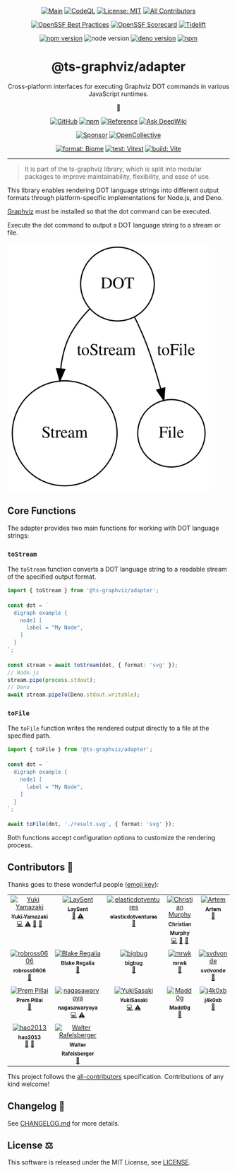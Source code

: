 <div align="center">

[![Main](https://github.com/ts-graphviz/ts-graphviz/actions/workflows/main.yaml/badge.svg)](https://github.com/ts-graphviz/ts-graphviz/actions/workflows/main.yaml)
[![CodeQL](https://github.com/ts-graphviz/ts-graphviz/actions/workflows/codeql-analysis.yml/badge.svg)](https://github.com/ts-graphviz/ts-graphviz/actions/workflows/codeql-analysis.yml)
[![License: MIT](https://img.shields.io/badge/License-MIT-yellow.svg)](https://github.com/ts-graphviz/ts-graphviz/blob/main/LICENSE)
[![All Contributors](https://img.shields.io/github/all-contributors/ts-graphviz/ts-graphviz?color=orange)](#contributors-)

[![OpenSSF Best Practices](https://www.bestpractices.dev/projects/8396/badge)](https://www.bestpractices.dev/projects/8396)
[![OpenSSF Scorecard](https://api.scorecard.dev/projects/github.com/ts-graphviz/ts-graphviz/badge)](https://scorecard.dev/viewer/?uri=github.com/ts-graphviz/ts-graphviz)
[![Tidelift](https://tidelift.com/badges/package/npm/ts-graphviz?style=flat)](https://tidelift.com/subscription/pkg/npm-ts-graphviz?utm_source=npm-ts-graphviz&utm_medium=readme)

[![npm version](https://badge.fury.io/js/ts-graphviz.svg)](https://badge.fury.io/js/ts-graphviz)
![node version](https://img.shields.io/node/v/ts-graphviz)
[![deno version](https://img.shields.io/badge/deno-^1.28.0-black?logo=deno)](https://github.com/denoland/deno)
[![npm](https://img.shields.io/npm/dm/ts-graphviz)](https://npmtrends.com/ts-graphviz)

# @ts-graphviz/adapter

Cross-platform interfaces for executing Graphviz DOT commands in various JavaScript runtimes.

🔗

[![GitHub](https://img.shields.io/badge/-GitHub-181717?logo=GitHub&style=flat)](https://github.com/ts-graphviz/ts-graphviz)
[![npm](https://img.shields.io/badge/-npm-CB3837?logo=npm&style=flat)](https://www.npmjs.com/package/ts-graphviz)
[![Reference](https://img.shields.io/badge/-Reference-3178C6?logo=TypeScript&style=flat&logoColor=fff)](https://ts-graphviz.github.io/ts-graphviz/)
[![Ask DeepWiki](https://deepwiki.com/badge.svg)](https://deepwiki.com/ts-graphviz/ts-graphviz)

[![Sponsor](https://img.shields.io/badge/-GitHub%20Sponsor-fff?logo=GitHub%20Sponsors&style=flat)](https://github.com/sponsors/ts-graphviz)
[![OpenCollective](https://img.shields.io/badge/-OpenCollective-7FADF2?logo=opencollective&style=flat&logoColor=white)](https://opencollective.com/ts-graphviz)

[![format: Biome](https://img.shields.io/badge/format%20with-Biome-F7B911?logo=biome&style=flat)](https://biomejs.dev/)
[![test: Vitest](https://img.shields.io/badge/tested%20with-Vitest-6E9F18?logo=vitest&style=flat)](https://vitest.dev/)
[![build: Vite](https://img.shields.io/badge/build%20with-Vite-646CFF?logo=vite&style=flat)](https://rollupjs.org/)

</div>

---

> It is part of the ts-graphviz library, which is split into modular packages to improve maintainability, flexibility, and ease of use.

This library enables rendering DOT language strings into different output formats through platform-specific implementations for Node.js, and Deno.

[Graphviz](https://graphviz.gitlab.io/) must be installed so that the dot command can be executed.

Execute the dot command to output a DOT language string to a stream or file.

![Adapter State Machine](./media/adapter-state-machine.svg)

## Core Functions

The adapter provides two main functions for working with DOT language strings:

### `toStream`

The `toStream` function converts a DOT language string to a readable stream of the specified output format.


```ts
import { toStream } from '@ts-graphviz/adapter';

const dot = `
  digraph example {
    node1 [
      label = "My Node",
    ]
  }
`;

const stream = await toStream(dot, { format: 'svg' });
// Node.js
stream.pipe(process.stdout);
// Deno
await stream.pipeTo(Deno.stdout.writable);
```

### `toFile`

The `toFile` function writes the rendered output directly to a file at the specified path.

```ts
import { toFile } from '@ts-graphviz/adapter';

const dot = `
  digraph example {
    node1 [
      label = "My Node",
    ]
  }
`;

await toFile(dot, './result.svg', { format: 'svg' });
```

Both functions accept configuration options to customize the rendering process.

## Contributors 👥

Thanks goes to these wonderful people ([emoji key](https://allcontributors.org/docs/en/emoji-key)):

<!-- ALL-CONTRIBUTORS-LIST:START - Do not remove or modify this section -->
<!-- prettier-ignore-start -->
<!-- markdownlint-disable -->
<table>
  <tbody>
    <tr>
      <td align="center" valign="top" width="14.28%"><a href="http://blog.kamiazya.tech/"><img src="https://avatars0.githubusercontent.com/u/35218186?v=4?s=100" width="100px;" alt="Yuki Yamazaki"/><br /><sub><b>Yuki Yamazaki</b></sub></a><br /><a href="https://github.com/ts-graphviz/ts-graphviz/commits?author=kamiazya" title="Code">💻</a> <a href="https://github.com/ts-graphviz/ts-graphviz/commits?author=kamiazya" title="Tests">⚠️</a> <a href="https://github.com/ts-graphviz/ts-graphviz/commits?author=kamiazya" title="Documentation">📖</a> <a href="#ideas-kamiazya" title="Ideas, Planning, & Feedback">🤔</a></td>
      <td align="center" valign="top" width="14.28%"><a href="https://laysent.com"><img src="https://avatars2.githubusercontent.com/u/1191606?v=4?s=100" width="100px;" alt="LaySent"/><br /><sub><b>LaySent</b></sub></a><br /><a href="https://github.com/ts-graphviz/ts-graphviz/issues?q=author%3Alaysent" title="Bug reports">🐛</a> <a href="https://github.com/ts-graphviz/ts-graphviz/commits?author=laysent" title="Tests">⚠️</a></td>
      <td align="center" valign="top" width="14.28%"><a href="https://github.com/elasticdotventures"><img src="https://avatars0.githubusercontent.com/u/35611074?v=4?s=100" width="100px;" alt="elasticdotventures"/><br /><sub><b>elasticdotventures</b></sub></a><br /><a href="https://github.com/ts-graphviz/ts-graphviz/commits?author=elasticdotventures" title="Documentation">📖</a></td>
      <td align="center" valign="top" width="14.28%"><a href="https://github.com/ChristianMurphy"><img src="https://avatars.githubusercontent.com/u/3107513?v=4?s=100" width="100px;" alt="Christian Murphy"/><br /><sub><b>Christian Murphy</b></sub></a><br /><a href="https://github.com/ts-graphviz/ts-graphviz/commits?author=ChristianMurphy" title="Code">💻</a> <a href="#ideas-ChristianMurphy" title="Ideas, Planning, & Feedback">🤔</a> <a href="https://github.com/ts-graphviz/ts-graphviz/commits?author=ChristianMurphy" title="Documentation">📖</a></td>
      <td align="center" valign="top" width="14.28%"><a href="https://github.com/ArtemAdamenko"><img src="https://avatars.githubusercontent.com/u/2178516?v=4?s=100" width="100px;" alt="Artem"/><br /><sub><b>Artem</b></sub></a><br /><a href="https://github.com/ts-graphviz/ts-graphviz/issues?q=author%3AArtemAdamenko" title="Bug reports">🐛</a></td>
      <td align="center" valign="top" width="14.28%"><a href="https://github.com/fredericohpandolfo"><img src="https://avatars.githubusercontent.com/u/24229136?v=4?s=100" width="100px;" alt="fredericohpandolfo"/><br /><sub><b>fredericohpandolfo</b></sub></a><br /><a href="https://github.com/ts-graphviz/ts-graphviz/issues?q=author%3Afredericohpandolfo" title="Bug reports">🐛</a></td>
      <td align="center" valign="top" width="14.28%"><a href="https://github.com/diegoquinteiro"><img src="https://avatars.githubusercontent.com/u/1878108?v=4?s=100" width="100px;" alt="diegoquinteiro"/><br /><sub><b>diegoquinteiro</b></sub></a><br /><a href="https://github.com/ts-graphviz/ts-graphviz/issues?q=author%3Adiegoquinteiro" title="Bug reports">🐛</a></td>
    </tr>
    <tr>
      <td align="center" valign="top" width="14.28%"><a href="https://github.com/robross0606"><img src="https://avatars.githubusercontent.com/u/2965467?v=4?s=100" width="100px;" alt="robross0606"/><br /><sub><b>robross0606</b></sub></a><br /><a href="#ideas-robross0606" title="Ideas, Planning, & Feedback">🤔</a></td>
      <td align="center" valign="top" width="14.28%"><a href="https://blake-regalia.net"><img src="https://avatars.githubusercontent.com/u/1456400?v=4?s=100" width="100px;" alt="Blake Regalia"/><br /><sub><b>Blake Regalia</b></sub></a><br /><a href="https://github.com/ts-graphviz/ts-graphviz/issues?q=author%3Ablake-regalia" title="Bug reports">🐛</a></td>
      <td align="center" valign="top" width="14.28%"><a href="https://github.com/bigbug"><img src="https://avatars.githubusercontent.com/u/27259?v=4?s=100" width="100px;" alt="bigbug"/><br /><sub><b>bigbug</b></sub></a><br /><a href="#question-bigbug" title="Answering Questions">💬</a></td>
      <td align="center" valign="top" width="14.28%"><a href="https://github.com/murawakimitsuhiro"><img src="https://avatars.githubusercontent.com/u/13833242?v=4?s=100" width="100px;" alt="mrwk"/><br /><sub><b>mrwk</b></sub></a><br /><a href="#question-murawakimitsuhiro" title="Answering Questions">💬</a></td>
      <td align="center" valign="top" width="14.28%"><a href="https://github.com/svdvonde"><img src="https://avatars.githubusercontent.com/u/2751783?v=4?s=100" width="100px;" alt="svdvonde"/><br /><sub><b>svdvonde</b></sub></a><br /><a href="#question-svdvonde" title="Answering Questions">💬</a></td>
      <td align="center" valign="top" width="14.28%"><a href="https://github.com/seethroughdev"><img src="https://avatars.githubusercontent.com/u/203779?v=4?s=100" width="100px;" alt="Adam"/><br /><sub><b>Adam</b></sub></a><br /><a href="#question-seethroughdev" title="Answering Questions">💬</a></td>
      <td align="center" valign="top" width="14.28%"><a href="https://github.com/trevor-scheer"><img src="https://avatars.githubusercontent.com/u/29644393?v=4?s=100" width="100px;" alt="Trevor Scheer"/><br /><sub><b>Trevor Scheer</b></sub></a><br /><a href="#a11y-trevor-scheer" title="Accessibility">️️️️♿️</a></td>
    </tr>
    <tr>
      <td align="center" valign="top" width="14.28%"><a href="https://pre.ms"><img src="https://avatars.githubusercontent.com/u/238277?v=4?s=100" width="100px;" alt="Prem Pillai"/><br /><sub><b>Prem Pillai</b></sub></a><br /><a href="https://github.com/ts-graphviz/ts-graphviz/issues?q=author%3Acloud-on-prem" title="Bug reports">🐛</a></td>
      <td align="center" valign="top" width="14.28%"><a href="https://github.com/nagasawaryoya"><img src="https://avatars.githubusercontent.com/u/53528726?v=4?s=100" width="100px;" alt="nagasawaryoya"/><br /><sub><b>nagasawaryoya</b></sub></a><br /><a href="https://github.com/ts-graphviz/ts-graphviz/commits?author=nagasawaryoya" title="Code">💻</a> <a href="https://github.com/ts-graphviz/ts-graphviz/commits?author=nagasawaryoya" title="Tests">⚠️</a></td>
      <td align="center" valign="top" width="14.28%"><a href="https://github.com/tokidrill"><img src="https://avatars.githubusercontent.com/u/42460318?v=4?s=100" width="100px;" alt="YukiSasaki"/><br /><sub><b>YukiSasaki</b></sub></a><br /><a href="https://github.com/ts-graphviz/ts-graphviz/commits?author=tokidrill" title="Code">💻</a> <a href="https://github.com/ts-graphviz/ts-graphviz/commits?author=tokidrill" title="Tests">⚠️</a></td>
      <td align="center" valign="top" width="14.28%"><a href="https://github.com/Madd0g"><img src="https://avatars.githubusercontent.com/u/1171003?v=4?s=100" width="100px;" alt="Madd0g"/><br /><sub><b>Madd0g</b></sub></a><br /><a href="https://github.com/ts-graphviz/ts-graphviz/issues?q=author%3AMadd0g" title="Bug reports">🐛</a></td>
      <td align="center" valign="top" width="14.28%"><a href="https://github.com/j4k0xb"><img src="https://avatars.githubusercontent.com/u/55899582?v=4?s=100" width="100px;" alt="j4k0xb"/><br /><sub><b>j4k0xb</b></sub></a><br /><a href="https://github.com/ts-graphviz/ts-graphviz/issues?q=author%3Aj4k0xb" title="Bug reports">🐛</a></td>
      <td align="center" valign="top" width="14.28%"><a href="https://github.com/haved"><img src="https://avatars.githubusercontent.com/u/3748845?v=4?s=100" width="100px;" alt="HKrogstie"/><br /><sub><b>HKrogstie</b></sub></a><br /><a href="https://github.com/ts-graphviz/ts-graphviz/issues?q=author%3Ahaved" title="Bug reports">🐛</a></td>
      <td align="center" valign="top" width="14.28%"><a href="https://github.com/septatrix"><img src="https://avatars.githubusercontent.com/u/24257556?v=4?s=100" width="100px;" alt="Nils K"/><br /><sub><b>Nils K</b></sub></a><br /><a href="https://github.com/ts-graphviz/ts-graphviz/issues?q=author%3Aseptatrix" title="Bug reports">🐛</a></td>
    </tr>
    <tr>
      <td align="center" valign="top" width="14.28%"><a href="https://github.com/hao2013"><img src="https://avatars.githubusercontent.com/u/67059492?v=4?s=100" width="100px;" alt="hao2013"/><br /><sub><b>hao2013</b></sub></a><br /><a href="#maintenance-hao2013" title="Maintenance">🚧</a> <a href="https://github.com/ts-graphviz/ts-graphviz/pulls?q=is%3Apr+reviewed-by%3Ahao2013" title="Reviewed Pull Requests">👀</a></td>
      <td align="center" valign="top" width="14.28%"><a href="http://www.walterra.dev"><img src="https://avatars.githubusercontent.com/u/230104?v=4?s=100" width="100px;" alt="Walter Rafelsberger"/><br /><sub><b>Walter Rafelsberger</b></sub></a><br /><a href="#question-walterra" title="Answering Questions">💬</a></td>
    </tr>
  </tbody>
</table>

<!-- markdownlint-restore -->
<!-- prettier-ignore-end -->

<!-- ALL-CONTRIBUTORS-LIST:END -->

This project follows the [all-contributors](https://github.com/all-contributors/all-contributors)
specification. Contributions of any kind welcome!

## Changelog 📜

See [CHANGELOG.md](https://github.com/ts-graphviz/ts-graphviz/blob/main/packages/adapter/CHANGELOG.md) for more details.

## License ⚖️

This software is released under the MIT License, see [LICENSE](https://github.com/ts-graphviz/ts-graphviz/blob/main/LICENSE).
